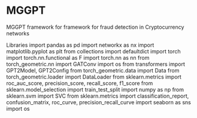 # MGGPT
MGGPT framework for framework for fraud detection in Cryptocurrency networks

Libraries
import pandas as pd
import networkx as nx
import matplotlib.pyplot as plt
from collections import defaultdict
import torch
import torch.nn.functional as F
import torch.nn as nn
from torch_geometric.nn import GATConv
import os
from transformers import GPT2Model, GPT2Config
from torch_geometric.data import Data
from torch_geometric.loader import DataLoader
from sklearn.metrics import roc_auc_score, precision_score, recall_score, f1_score
from sklearn.model_selection import train_test_split
import numpy as np
from sklearn.svm import SVC
from sklearn.metrics import classification_report, confusion_matrix, roc_curve, precision_recall_curve
import seaborn as sns
import os
